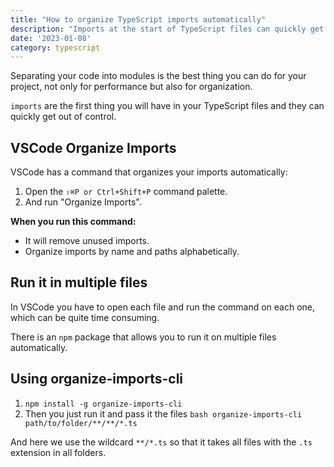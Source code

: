 ```yaml
---
title: "How to organize TypeScript imports automatically"
description: "Imports at the start of TypeScript files can quickly get out of hand, but with VSCode and an npm package you can keep them well organized."
date: '2023-01-08'
category: typescript
---
```



Separating your code into modules is the best thing you can do for your project, not only for performance but also for organization.

`imports` are the first thing you will have in your TypeScript files and they can quickly get out of control.

## VSCode Organize Imports

VSCode has a command that organizes your imports automatically:

1. Open the `⇧⌘P or Ctrl+Shift+P` command palette.
2. And run "Organize Imports".

**When you run this command:**

- It will remove unused imports.
- Organize imports by name and paths alphabetically.

## **Run it in multiple files**

In VSCode you have to open each file and run the command on each one, which can be quite time consuming.

There is an `npm` package that allows you to run it on multiple files automatically.

## Using organize-imports-cli

1. `npm install -g organize-imports-cli`
2. Then you just run it and pass it the files `bash organize-imports-cli path/to/folder/**/**/*.ts`

And here we use the wildcard `**/*.ts` so that it takes all files with the `.ts` extension in all folders.